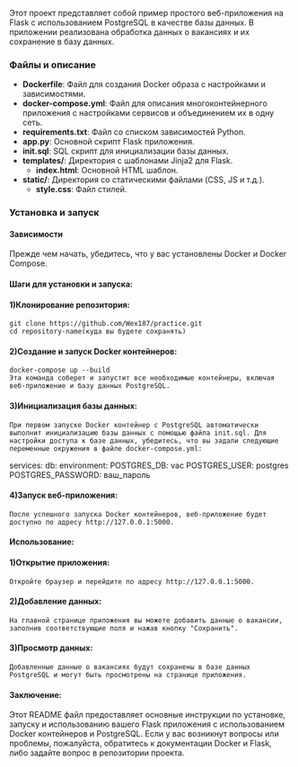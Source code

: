 Этот проект представляет собой пример простого веб-приложения на Flask с использованием PostgreSQL в качестве базы данных. В приложении реализована обработка данных о вакансиях и их сохранение в базу данных.

### Файлы и описание

- **Dockerfile**: Файл для создания Docker образа с настройками и зависимостями.
- **docker-compose.yml**: Файл для описания многоконтейнерного приложения с настройками сервисов и объединением их в одну сеть.
- **requirements.txt**: Файл со списком зависимостей Python.
- **app.py**: Основной скрипт Flask приложения.
- **init.sql**: SQL скрипт для инициализации базы данных.
- **templates/**: Директория с шаблонами Jinja2 для Flask.
  - **index.html**: Основной HTML шаблон.
- **static/**: Директория со статическими файлами (CSS, JS и т.д.).
  - **style.css**: Файл стилей.

### Установка и запуск

#### Зависимости

Прежде чем начать, убедитесь, что у вас установлены Docker и Docker Compose.

#### Шаги для установки и запуска:
  #### 1)Клонирование репозитория:
    git clone https://github.com/Wex187/practice.git
    cd repository-name(куда вы будете сохранять)

  #### 2)Создание и запуск Docker контейнеров:
    docker-compose up --build
    Эта команда соберет и запустит все необходимые контейнеры, включая веб-приложение и базу данных PostgreSQL.

  #### 3)Инициализация базы данных:
    При первом запуске Docker контейнер с PostgreSQL автоматически выполнит инициализацию базы данных с помощью файла init.sql. Для настройки доступа к базе данных, убедитесь, что вы задали следующие переменные окружения в файле docker-compose.yml:
services:
  db:
    environment:
      POSTGRES_DB: vac
      POSTGRES_USER: postgres
      POSTGRES_PASSWORD: ваш_пароль


  #### 4)Запуск веб-приложения:
    После успешного запуска Docker контейнеров, веб-приложение будет доступно по адресу http://127.0.0.1:5000.
  

#### Использование:
  #### 1)Открытие приложения:
    Откройте браузер и перейдите по адресу http://127.0.0.1:5000.

  #### 2)Добавление данных:
    На главной странице приложения вы можете добавить данные о вакансии, заполнив соответствующие поля и нажав кнопку "Сохранить".

  #### 3)Просмотр данных:
    Добавленные данные о вакансиях будут сохранены в базе данных PostgreSQL и могут быть просмотрены на странице приложения.

#### Заключение:
  Этот README файл предоставляет основные инструкции по установке, запуску и использованию вашего Flask приложения с использованием Docker контейнеров и PostgreSQL. Если у вас возникнут вопросы или проблемы, пожалуйста, обратитесь к документации Docker и Flask, либо задайте вопрос в репозитории проекта.

  
